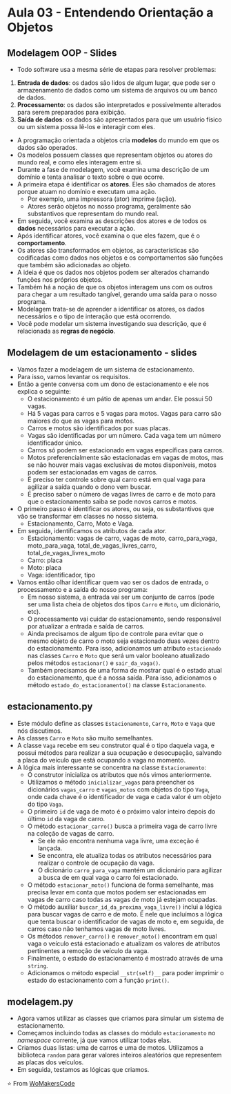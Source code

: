 # Aula 03 - Entendendo Orientação a Objetos

## Modelagem OOP - Slides
* Todo software usa a mesma série de etapas para resolver problemas:
1. **Entrada de dados**: os dados são lidos de algum lugar, que pode ser o armazenamento de dados como um sistema de arquivos ou um banco de dados.
2. **Processamento**: os dados são interpretados e possivelmente alterados para serem preparados para exibição.
3. **Saída de dados**: os dados são apresentados para que um usuário físico ou um sistema possa lê-los e interagir com eles.
* A programação orientada a objetos cria **modelos** do mundo em que os dados são operados.
* Os modelos possuem classes que representam objetos ou atores do mundo real, e como eles interagem entre si.
* Durante a fase de modelagem, você examina uma descrição de um domínio e tenta analisar o texto sobre o que ocorre.
* A primeira etapa é identificar os **atores**. Eles são chamados de atores porque atuam no domínio e executam uma ação.
  * Por exemplo, uma impressora (ator) imprime (ação).
  * Atores serão objetos no nosso programa, geralmente são substantivos que representam do mundo real.
* Em seguida, você examina as descrições dos atores e de todos os **dados** necessários para executar a ação.
* Após identificar atores, você examina o que eles fazem, que é o **comportamento**.
* Os atores são transformados em objetos, as características são codificadas como dados nos objetos e os comportamentos são funções que também são adicionadas ao objeto.
* A ideia é que os dados nos objetos podem ser alterados chamando funções nos próprios objetos.
* Também há a noção de que os objetos interagem uns com os outros para chegar a um resultado tangível, gerando uma saída para o nosso programa.
* Modelagem trata-se de aprender a identificar os atores, os dados necessários e o tipo de interação que está ocorrendo.
* Você pode modelar um sistema investigando sua descrição, que é relacionada as **regras de negócio**.

## Modelagem de um estacionamento - slides
* Vamos fazer a modelagem de um sistema de estacionamento.
* Para isso, vamos levantar os requisitos.
* Então a gente conversa com um dono de estacionamento e ele nos explica o seguinte:
  * O estacionamento é um pátio de apenas um andar. Ele possui 50 vagas.
  * Há 5 vagas para carros e 5 vagas para motos. Vagas para carro são maiores do que as vagas para motos.
  * Carros e motos são identificados por suas placas.
  * Vagas são identificadas por um número. Cada vaga tem um número identificador único.
  * Carros só podem ser estacionado em vagas específicas para carros.
  * Motos preferencialmente são estacionadas em vagas de motos, mas se não houver mais vagas exclusivas de motos disponíveis, motos podem ser estacionadas em vagas de carros.
  * É preciso ter controle sobre qual carro está em qual vaga para agilizar a saída quando o dono vem buscar.
  * É preciso saber o número de vagas livres de carro e de moto para que o estacionamento saiba se pode novos carros e motos.
* O primeiro passo é identificar os atores, ou seja, os substantivos que vão se transformar em classes no nosso sistema.
  * Estacionamento, Carro, Moto e Vaga.
* Em seguida, identificamos os atributos de cada ator.
  * Estacionamento: vagas de carro, vagas de moto, carro_para_vaga, moto_para_vaga, total_de_vagas_livres_carro, total_de_vagas_livres_moto
  * Carro: placa
  * Moto: placa
  * Vaga: identificador, tipo
* Vamos então olhar identificar quem vao ser os dados de entrada, o processamento e a saída do nosso programa:
  * Em nosso sistema, a entrada vai ser um conjunto de carros (pode ser uma lista cheia de objetos dos tipos `Carro` e `Moto`, um dicionário, etc).
  * O processamento vai cuidar do estacionamento, sendo responsável por atualizar a entrada e saída de carros.
  * Ainda precisamos de algum tipo de controle para evitar que o mesmo objeto de carro o moto seja estacionado duas vezes dentro do estacionamento. Para isso, adicionamos um atributo `estacionado` nas classes `Carro` e `Moto` que será um valor booleano atualizado pelos métodos `estacionar()` e `sair_da_vaga()`.
  * Também precisamos de uma forma de mostrar qual é o estado atual do estacionamento, que é a nossa saída. Para isso, adicionamos o método `estado_do_estacionamento()` na classe `Estacionamento`.


## estacionamento.py
* Este módulo define as classes `Estacionamento`, `Carro`, `Moto` e `Vaga` que nós discutimos.
* As classes `Carro` e `Moto` são muito semelhantes.
* A classe `Vaga` recebe em seu construtor qual é o tipo daquela vaga, e possui métodos para realizar a sua ocupação e desocupação, salvando a placa do veículo que está ocupando a vaga no momento.
* A lógica mais interessante se concentra na classe `Estacionamento`:
  * O construtor inicializa os atributos que nós vimos anteriormente.
  * Utilizamos o método `inicializar_vagas` para preencher os dicionários `vagas_carro` e `vagas_motos` com objetos do tipo `Vaga`, onde cada chave é o identificador de vaga e cada valor é um objeto do tipo `Vaga`.
  * O primeiro `id` de vaga de moto é o próximo valor inteiro depois do  último `id` da vaga de carro.
  * O método `estacionar_carro()` busca a primeira vaga de carro livre na coleção de vagas de carro.
    * Se ele não encontra nenhuma vaga livre, uma exceção é lançada.
    * Se encontra, ele atualiza todas os atributos necessários para realizar o controle de ocupação da vaga.
    * O dicionário `carro_para_vaga` mantém um dicionário para agilizar a busca de em qual vaga o carro foi estacionado. 
  * O método `estacionar_moto()` funciona de forma semelhante, mas precisa levar em conta que motos podem ser estacionadas em vagas de carro caso todas as vagas de moto já estejam ocupadas.
  * O método auxiliar `buscar_id_da_proxima_vaga_livre()` inclui a lógica para buscar vagas de carro e de moto. É nele que incluímos a lógica que tenta buscar o identificador de vagas de moto e, em seguida, de carros caso não tenhamos vagas de moto livres.
  * Os métodos `remover_carro()` e `remover_moto()` encontram em qual vaga o veículo está estacionado e atualizam os valores de atributos pertinentes a remoção de veículo da vaga.
  * Finalmente, o estado do estacionamento é mostrado através de uma `string`.
  * Adicionamos o método especial `__str(self)__` para poder imprimir o estado do estacionamento com a função `print()`.


## modelagem.py
* Agora vamos utilizar as classes que criamos para simular um sistema de estacionamento.
* Começamos incluindo todas as classes do módulo `estacionamento` no _namespace_  corrente, já que vamos utilizar todas elas.
* Criamos duas listas: uma de carros e uma de motos. Utilizamos a biblioteca `random` para gerar valores inteiros aleatórios que representem as placas dos veículos.
* Em seguida, testamos as lógicas que criamos.

⭐️ From [WoMakersCode](https://github.com/WoMakersCode/back-end-python/tree/main/orientacao-a-objetos/3-entendendo-orientacao-a-objetos)